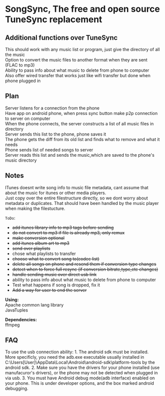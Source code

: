SongSync, The free and open source TuneSync replacement
==========================

Additional functions over TuneSync
-
This should work with any music list or program, just give the directory of all the music  
Option to convert the music files to another format when they are sent (FLAC to mp3)  
Ability to pass info about what music to delete from phone to computer  
Also offer wired transfer that works just like wifi transfer but done when phone plugged in  

Plan
-
Server listens for a connection from the phone  
Have app on android phone, when press sync button make p2p connection to server on computer  
When the phone connects, the server constructs a list of all music files in directory  
Server sends this list to the phone, phone saves it  
The phone gets the diff from its old list and finds what to remove and what it needs  
Phone sends list of needed songs to server  
Server reads this list and sends the music,which are saved to the phone's music directory  
  
Notes
-
ITunes doesnt write song info to music file metadata, cant assume that about the music for itunes or other media players.  
Just copy over the entire filestructure directly, so we dont worry about metadata or duplicates. That should have been handled by the music player when making the filestucture.    
  
`ToDo`:
 
   * <s>add itunes library info to mp3 tags before sending</s>  
   * <s>do not convert to mp3 if file is already mp3, only remux</s>  
   * <s>make conversion optional</s>  
   * <s>add itunes album art to mp3</s>  
   * <s>send over playlists</s>  
   * chose what playlists to transfer  
   * <s>choose what to convert song to(codec list)</s>  
   * <s>delete all songs on phone and resend them if conversion type changes</s> 
   * <s>detect when to force full resync (if conversion bitrate,type,etc changes)</s> 
   * <s>handle sending music over direct usb link</s>  
   * ability to pass info about what music to delete from phone to computer  
   * Test what happens if song is dropped, fix it  
   * <s>Add a way for user to end the server</s>  
  
**Using:**   
Apache common lang library  
JavaTuples  
  
**Dependencies:**  
ffmpeg  

FAQ
-
To use the usb connection ability:
	1. The android sdk must be installed. More specificly, you need the adb.exe executable usually installed in C:\Users\[User]\AppData\Local\Android\android-sdk\platform-tools by the android sdk.
	2. Make sure you have the drivers for your phone installed (use manufacuror's drivers), or the phone may not be detected when plugged in via usb.
	3. You must have Android debug mode(adb interface) enabled on your phone. This is under developer options, and the box marked android debugging.
